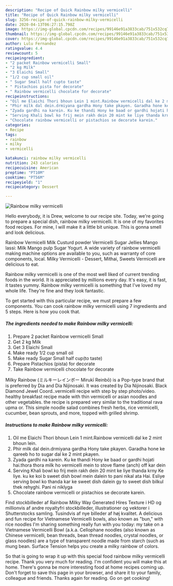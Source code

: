 ```yaml
---
description: "Recipe of Quick Rainbow milky vermicelli"
title: "Recipe of Quick Rainbow milky vermicelli"
slug: 3256-recipe-of-quick-rainbow-milky-vermicelli
date: 2020-04-13T06:27:15.798Z
image: https://img-global.cpcdn.com/recipes/99146e91a3833cab/751x532cq70/rainbow-milky-vermicelli-recipe-main-photo.jpg
thumbnail: https://img-global.cpcdn.com/recipes/99146e91a3833cab/751x532cq70/rainbow-milky-vermicelli-recipe-main-photo.jpg
cover: https://img-global.cpcdn.com/recipes/99146e91a3833cab/751x532cq70/rainbow-milky-vermicelli-recipe-main-photo.jpg
author: Lulu Fernandez
ratingvalue: 4.4
reviewcount: 5
recipeingredient:
- "2 packet Rainbow vermicelli Small"
- "2 kg Milk"
- "3 Elaichi Small"
- "1/2 cup small oil"
- " Sugar Small half cupto taste"
- " Pistachios pista for decorate"
- " Rainbow vermicelli chocolate for decorate"
recipeinstructions:
- "Oil me Elaichi Thori bhoun Lein 1 mint.Rainbow vermicelli dal ke 2 mint bhoun lein."
- "Phir milk dal dein.drmiyana gardha Hony take pkayen. Garadha hone ke qareeb ho to sugar dal ke 2 mint pkayen."
- "Zyada gardhi na karein. Ku ke thandi Hony ke baad or gardhi hojati hai.thora thora milk ho vermicelli mein to stove flame (anch) off kar dein"
- "Serving Khali bowl ko frij mein rakh dein 20 mint ke liye thanda krny Ke liye. ku ke koi b sweet dish bowl mein dalein to pani nikal ata Hai. Esliye serving bowl ko thanda kar ke sweet dish dalein gy to sweet dish bilkul thek rehyghi. Pani ni niklyga"
- "Chocolate rainbow vermicelli or pistachios se decorate karein."
categories:
- Recipe
tags:
- rainbow
- milky
- vermicelli

katakunci: rainbow milky vermicelli 
nutrition: 243 calories
recipecuisine: American
preptime: "PT10M"
cooktime: "PT56M"
recipeyield: "1"
recipecategory: Dessert

---
```



![Rainbow milky vermicelli](https://img-global.cpcdn.com/recipes/99146e91a3833cab/751x532cq70/rainbow-milky-vermicelli-recipe-main-photo.jpg)

Hello everybody, it is Drew, welcome to our recipe site. Today, we're going to prepare a special dish, rainbow milky vermicelli. It is one of my favorites food recipes. For mine, I will make it a little bit unique. This is gonna smell and look delicious.

Rainbow Vermicelli Milk Custurd powder Vermicelli Sugar Jellies Mango lassi: Milk Mango pulp Sugar Yogurt. A wide variety of rainbow vermicelli making machine options are available to you, such as warranty of core components, local. Milky Vermicelli - Dessert, Mithai, Sweets Vermicelli are delicious to eat.

Rainbow milky vermicelli is one of the most well liked of current trending foods in the world. It is appreciated by millions every day. It's easy, it is fast, it tastes yummy. Rainbow milky vermicelli is something that I've loved my whole life. They're fine and they look fantastic.


To get started with this particular recipe, we must prepare a few components. You can cook rainbow milky vermicelli using 7 ingredients and 5 steps. Here is how you cook that.

<!--inarticleads1-->

##### The ingredients needed to make Rainbow milky vermicelli:

1. Prepare 2 packet Rainbow vermicelli Small
1. Get 2 kg Milk
1. Get 3 Elaichi Small
1. Make ready 1/2 cup small oil
1. Make ready  Sugar Small half cup(to taste)
1. Prepare  Pistachios (pista) for decorate
1. Take  Rainbow vermicelli chocolate for decorate


Milky Rainbow (ミルキーレインボー Mirukī Reinbō) is a Pop-type brand that is preferred by Dia and Dia Nijinosaki. It was created by Dia Nijinosaki. Black Diamond Jewel Coord..vermicelli recipe with step by step photo/video. healthy breakfast recipe made with thin vermicelli or asian noodles and other vegetables. the recipe is prepared very similar to the traditional rava upma or. This simple noodle salad combines fresh herbs, rice vermicelli, cucumber, bean sprouts, and more, topped with grilled shrimp. 

<!--inarticleads2-->

##### Instructions to make Rainbow milky vermicelli:

1. Oil me Elaichi Thori bhoun Lein 1 mint.Rainbow vermicelli dal ke 2 mint bhoun lein.
1. Phir milk dal dein.drmiyana gardha Hony take pkayen. Garadha hone ke qareeb ho to sugar dal ke 2 mint pkayen.
1. Zyada gardhi na karein. Ku ke thandi Hony ke baad or gardhi hojati hai.thora thora milk ho vermicelli mein to stove flame (anch) off kar dein
1. Serving Khali bowl ko frij mein rakh dein 20 mint ke liye thanda krny Ke liye. ku ke koi b sweet dish bowl mein dalein to pani nikal ata Hai. Esliye serving bowl ko thanda kar ke sweet dish dalein gy to sweet dish bilkul thek rehyghi. Pani ni niklyga
1. Chocolate rainbow vermicelli or pistachios se decorate karein.


Find stockbilleder af Rainbow Milky Way Generated Hires Texture i HD og millionvis af andre royaltyfri stockbilleder, illustrationer og vektorer i Shutterstocks samling. Tusindvis af nye billeder af høj kvalitet. A delicious and fun recipe for Vietnamese Vermicelli bowls, also known as &#34;bun,&#34; with rice noodles I&#39;m sharing something really fun with you today: my take on a Vietnamese Vermicelli Bowl (a.k.a. Cellophane noodles (also known as Chinese vermicelli, bean threads, bean thread noodles, crystal noodles, or glass noodles) are a type of transparent noodle made from starch (such as mung bean. Surface Tension helps you create a milky rainbow of colors. 

So that is going to wrap it up with this special food rainbow milky vermicelli recipe. Thank you very much for reading. I'm confident you will make this at home. There's gonna be more interesting food at home recipes coming up. Don't forget to save this page in your browser, and share it to your family, colleague and friends. Thanks again for reading. Go on get cooking!
